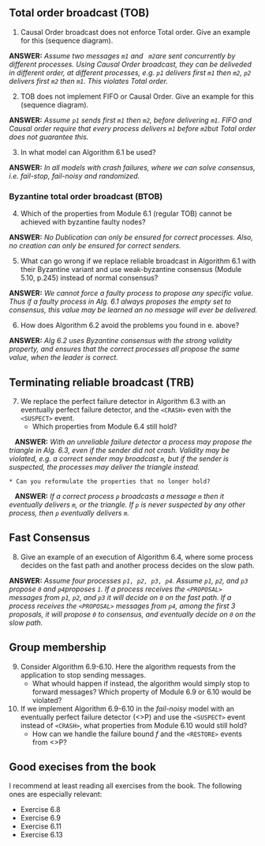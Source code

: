 ## Total order broadcast (TOB)

1. Causal Order broadcast does not enforce Total order. Give an example for this (sequence diagram).

__ANSWER:__ *Assume two messages `m1` and ` m2`are sent concurrently by different processes. Using Causal Order broadcast, they can be deliveded in different order, at different processes, e.g. `p1` delivers first `m1` then `m2`, `p2` delivers first `m2` then `m1`.  This violates Total order.*

2. TOB does not implement FIFO or Causal Order. Give an example for this (sequence diagram).

__ANSWER:__ *Assume `p1` sends first `m1` then `m2`, before delivering `m1`. FIFO and Causal order require that every process delivers `m1` before `m2`but Total order does not guarantee this.*

3. In what model can Algorithm 6.1 be used?

__ANSWER:__ *In all models with crash failures, where we can solve consensus, i.e. fail-stop, fail-noisy and randomized.*

### Byzantine total order broadcast (BTOB)

4. Which of the properties from Module 6.1 (regular TOB) cannot be achieved with byzantine faulty nodes?

__ANSWER:__ *No Dublication can only be ensured for correct processes. Also, no creation can only be ensured for correct senders.*

5. What can go wrong if we replace reliable broadcast in Algorithm 6.1 with their Byzantine variant 
and use weak-byzantine consensus (Module 5.10, p.245) instead of normal consensus?

__ANSWER:__ *We cannot force a faulty process to propose any specific value. Thus if a faulty process in Alg. 6.1 always proposes the empty set to consensus, this value may be learned an no message will ever be delivered.*

6. How does Algorithm 6.2 avoid the problems you found in e. above?

__ANSWER:__ *Alg 6.2 uses Byzantine consensus with the strong validity property, and ensures that the correct processes all propose the same value, when the leader is correct.*

## Terminating reliable broadcast (TRB)

7. We replace the perfect failure detector in Algorithm 6.3 with an eventually perfect failure detector,
and the `<CRASH>` even with the `<SUSPECT>` event. 
    * Which properties from Module 6.4 still hold? 
    
    __ANSWER:__ *With an unreliable failure detector a process may propose the triangle in Alg. 6.3, even if the sender did not crash. Validity may be violated, e.g. a correct sender may broadcast `m`, but if the sender is suspected, the processes may deliver the triangle instead.*
    
    * Can you reformulate the properties that no longer hold?
    
    __ANSWER:__ *If a correct process `p` broadcasts a message `m` then it eventually delivers `m`, or the triangle. If `p` is never suspected by any other process, then `p` eventually delivers `m`.*
 ## Fast Consensus
 
 8. Give an example of an execution of Algorithm 6.4, where some process decides on the fast path and 
 another process decides on the slow path.

__ANSWER:__ *Assume four processes `p1, p2, p3, p4`. Assume `p1`, `p2`, and `p3` propose `0` and `p4`proposes `1`. 
If a process receives the `<PROPOSAL>` messages from `p1`, `p2`, and `p3` it will decide on `0` on the fast path. 
If a process receives the `<PROPOSAL>` messages from `p4`, among the first 3 proposals, it will propose `0` to consensus, 
and eventually decide on `0` on the slow path.*

## Group membership

9. Consider Algorithm 6.9-6.10. Here the algorithm requests from the application to stop sending messages. 
    * What whould happen if instead, the algorithm would simply stop to forward messages? 
      Which property of Module 6.9 or 6.10 would be violated?
10. If we implement Algorithm 6.9-6.10 in the *fail-noisy* model with an eventually perfect failure detector (<>P) and use 
    the `<SUSPECT>` event instead of `<CRASH>`, what properties from Module 6.10 would still hold?
    * How can we handle the failure bound *f* and the `<RESTORE>` events from <>P?
    
## Good execises from the book
I recommend at least reading all exercises from the book. 
The following ones are especially relevant:

* Exercise 6.8
* Exercise 6.9
* Exercise 6.11
* Exercise 6.13
